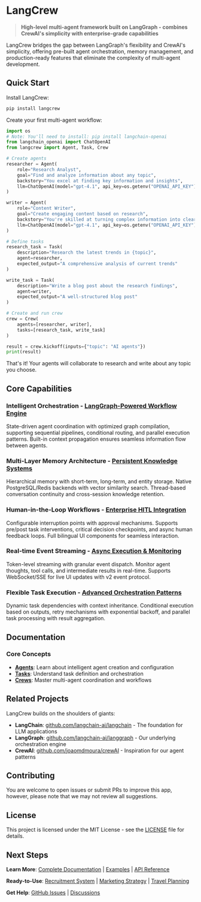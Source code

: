 # LangCrew

> **High-level multi-agent framework built on LangGraph - combines CrewAI's simplicity with enterprise-grade capabilities**

LangCrew bridges the gap between LangGraph's flexibility and CrewAI's simplicity, offering pre-built agent orchestration, memory management, and production-ready features that eliminate the complexity of multi-agent development.

## Quick Start

Install LangCrew:

```bash
pip install langcrew
```

Create your first multi-agent workflow:

```python
import os
# Note: You'll need to install: pip install langchain-openai
from langchain_openai import ChatOpenAI
from langcrew import Agent, Task, Crew

# Create agents
researcher = Agent(
    role="Research Analyst",
    goal="Find and analyze information about any topic",
    backstory="You excel at finding key information and insights",
    llm=ChatOpenAI(model="gpt-4.1", api_key=os.getenv("OPENAI_API_KEY"))
)

writer = Agent(
    role="Content Writer", 
    goal="Create engaging content based on research",
    backstory="You're skilled at turning complex information into clear, compelling content",
    llm=ChatOpenAI(model="gpt-4.1", api_key=os.getenv("OPENAI_API_KEY"))
)

# Define tasks
research_task = Task(
    description="Research the latest trends in {topic}",
    agent=researcher,
    expected_output="A comprehensive analysis of current trends"
)

write_task = Task(
    description="Write a blog post about the research findings",
    agent=writer,
    expected_output="A well-structured blog post"
)

# Create and run crew
crew = Crew(
    agents=[researcher, writer],
    tasks=[research_task, write_task]
)

result = crew.kickoff(inputs={"topic": "AI agents"})
print(result)
```

That's it! Your agents will collaborate to research and write about any topic you choose.

## Core Capabilities

### **Intelligent Orchestration** - [LangGraph-Powered Workflow Engine](../../docs/src/content/docs/concepts/crews.mdx)
State-driven agent coordination with optimized graph compilation, supporting sequential pipelines, conditional routing, and parallel execution patterns. Built-in context propagation ensures seamless information flow between agents.

### **Multi-Layer Memory Architecture** - [Persistent Knowledge Systems](../../docs/src/content/docs/concepts/crews.mdx#memory-systems)  
Hierarchical memory with short-term, long-term, and entity storage. Native PostgreSQL/Redis backends with vector similarity search. Thread-based conversation continuity and cross-session knowledge retention.

### **Human-in-the-Loop Workflows** - [Enterprise HITL Integration](../../docs/src/content/docs/concepts/crews.mdx#human-in-the-loop-hitl)
Configurable interruption points with approval mechanisms. Supports pre/post task interventions, critical decision checkpoints, and async human feedback loops. Full bilingual UI components for seamless interaction.

### **Real-time Event Streaming** - [Async Execution & Monitoring](../../docs/src/content/docs/concepts/crews.mdx#streaming-execution)
Token-level streaming with granular event dispatch. Monitor agent thoughts, tool calls, and intermediate results in real-time. Supports WebSocket/SSE for live UI updates with v2 event protocol.

### **Flexible Task Execution** - [Advanced Orchestration Patterns](../../docs/src/content/docs/concepts/tasks.mdx#advanced-features)
Dynamic task dependencies with context inheritance. Conditional execution based on outputs, retry mechanisms with exponential backoff, and parallel task processing with result aggregation.

## Documentation

### Core Concepts
- **[Agents](../../docs/src/content/docs/concepts/agents.mdx)**: Learn about intelligent agent creation and configuration
- **[Tasks](../../docs/src/content/docs/concepts/tasks.mdx)**: Understand task definition and orchestration
- **[Crews](../../docs/src/content/docs/concepts/crews.mdx)**: Master multi-agent coordination and workflows

## Related Projects

LangCrew builds on the shoulders of giants:
- **LangChain**: [github.com/langchain-ai/langchain](https://github.com/langchain-ai/langchain) - The foundation for LLM applications
- **LangGraph**: [github.com/langchain-ai/langgraph](https://github.com/langchain-ai/langgraph) - Our underlying orchestration engine
- **CrewAI**: [github.com/joaomdmoura/crewAI](https://github.com/joaomdmoura/crewAI) - Inspiration for our agent patterns

## Contributing

You are welcome to open issues or submit PRs to improve this app, however, please note that we may not review all suggestions.


## License

This project is licensed under the MIT License - see the [LICENSE](LICENSE) file for details.

## Next Steps

**Learn More**: [Complete Documentation](../../docs/) | [Examples](../../examples/) | [API Reference](../../docs/src/content/docs/api/)

**Ready-to-Use**: [Recruitment System](../../examples/recruitment/) | [Marketing Strategy](../../examples/marketing-strategy/) | [Travel Planning](../../examples/surprise-trip/)

**Get Help**: [GitHub Issues](https://github.com/01-ai/langcrew/issues) | [Discussions](https://github.com/01-ai/langcrew/discussions)
